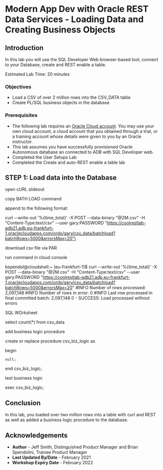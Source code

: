 # Modern App Dev with Oracle REST Data Services - Loading Data and Creating Business Objects

## Introduction

In this lab you will use the SQL Developer Web browser-based tool, connect to your Database, create and REST enable a table.

Estimated Lab Time: 20 minutes

### Objectives

- Load a CSV of over 2 million rows into the CSV_DATA table
- Create PL/SQL business objects in the database

### Prerequisites

- The following lab requires an <a href="https://www.oracle.com/cloud/free/" target="\_blank">Oracle Cloud account</a>. You may use your own cloud account, a cloud account that you obtained through a trial, or a training account whose details were given to you by an Oracle instructor.
- This lab assumes you have successfully provisioned Oracle Autonomous database an connected to ADB with SQL Developer web.
- Completed the User Setups Lab
- Completed the Create and auto-REST enable a table lab

## **STEP 1**: Load data into the Database

open cURL slideout

copy BATH LOAD command

append to the following format:


curl --write-out '%{time_total}' -X POST --data-binary "@2M.csv" -H "Content-Type:text/csv" --user gary:PASSWORD "https://coolrestlab-adb21.adb.eu-frankfurt-1.oraclecloudapps.com/ords/gary/csv_data/batchload?batchRows=5000&errorsMax=20"\

download csv file via PAR

run command in cloud console

bspendol@cloudshell:~ (eu-frankfurt-1)$ curl --write-out '%{time_total}' -X POST --data-binary "@2M.csv" -H "Content-Type:text/csv" --user gary:PASSWORD "https://coolrestlab-adb21.adb.eu-frankfurt-1.oraclecloudapps.com/ords/gary/csv_data/batchload?batchRows=5000&errorsMax=20"
#INFO Number of rows processed: 2,097,148
#INFO Number of rows in error: 0
#INFO Last row processed in final committed batch: 2,097,148
0 - SUCCESS: Load processed without errors

SQL WOrksheet

select count(*) from csv_data

add business logic procedure


create or replace procedure csv_biz_logic as

begin

    null;

end csv_biz_logic;

test business logic

exec csv_biz_logic;

## Conclusion

In this lab, you loaded over two million rows into a table with curl and REST as well as added a business logic procedure to the database.

## Acknowledgements

- **Author** - Jeff Smith, Distinguished Product Manager and Brian Spendolini, Trainee Product Manager
- **Last Updated By/Date** - February 2021
- **Workshop Expiry Date** - February 2022

